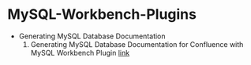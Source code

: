 # MySQL-Workbench-Plugins

- Generating MySQL Database Documentation
  1. Generating MySQL Database Documentation for Confluence with MySQL Workbench Plugin [link](https://github.com/theMightyFly/mysql-wb-confluence-markup-exporter)

